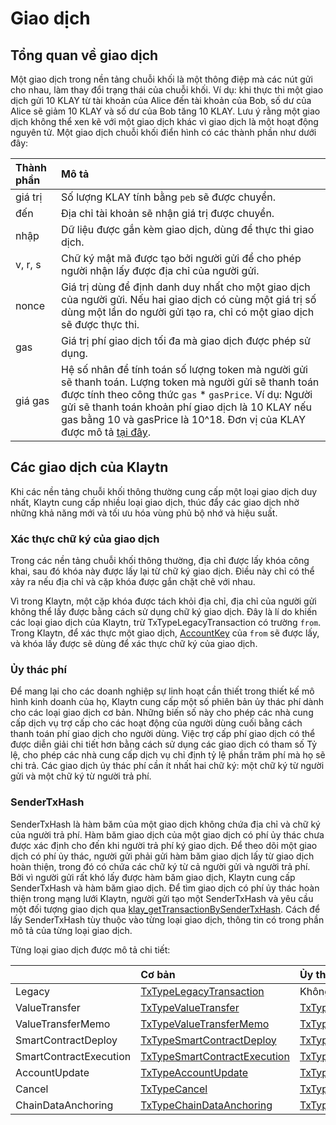 # Giao dịch <a id="transactions"></a>

## Tổng quan về giao dịch <a id="transactions-overview"></a>

Một giao dịch trong nền tảng chuỗi khối là một thông điệp mà các nút gửi cho nhau, làm thay đổi trạng thái của chuỗi khối. Ví dụ: khi thực thi một giao dịch gửi 10 KLAY từ tài khoản của Alice đến tài khoản của Bob, số dư của Alice sẽ giảm 10 KLAY và số dư của Bob tăng 10 KLAY. Lưu ý rằng một giao dịch không thể xen kẽ với một giao dịch khác vì giao dịch là một hoạt động nguyên tử. Một giao dịch chuỗi khối điển hình có các thành phần như dưới đây:

| Thành phần | Mô tả                                                                                                                                                                                                                                                                                                                                                      |
|:---------- |:---------------------------------------------------------------------------------------------------------------------------------------------------------------------------------------------------------------------------------------------------------------------------------------------------------------------------------------------------------- |
| giá trị    | Số lượng KLAY tính bằng `peb` sẽ được chuyển.                                                                                                                                                                                                                                                                                                              |
| đến        | Địa chỉ tài khoản sẽ nhận giá trị được chuyển.                                                                                                                                                                                                                                                                                                             |
| nhập       | Dữ liệu được gắn kèm giao dịch, dùng để thực thi giao dịch.                                                                                                                                                                                                                                                                                                |
| v, r, s    | Chữ ký mật mã được tạo bởi người gửi để cho phép người nhận lấy được địa chỉ của người gửi.                                                                                                                                                                                                                                                                |
| nonce      | Giá trị dùng để định danh duy nhất cho một giao dịch của người gửi. Nếu hai giao dịch có cùng một giá trị số dùng một lần do người gửi tạo ra, chỉ có một giao dịch sẽ được thực thi.                                                                                                                                                                      |
| gas        | Giá trị phí giao dịch tối đa mà giao dịch được phép sử dụng.                                                                                                                                                                                                                                                                                               |
| giá gas    | Hệ số nhân để tính toán số lượng token mà người gửi sẽ thanh toán. Lượng token mà người gửi sẽ thanh toán được tính theo công thức `gas` \* `gasPrice`. Ví dụ: Người gửi sẽ thanh toán khoản phí giao dịch là 10 KLAY nếu gas bằng 10 và gasPrice là 10^18. Đơn vị của KLAY được mô tả [tại đây](../../design/klaytn-native-coin-klay.md#units-of-klay). |

## Các giao dịch của Klaytn <a id="klaytn-transactions"></a>

Khi các nền tảng chuỗi khối thông thường cung cấp một loại giao dịch duy nhất, Klaytn cung cấp nhiều loại giao dịch, thúc đẩy các giao dịch nhờ những khả năng mới và tối ưu hóa vùng phủ bộ nhớ và hiệu suất.

### Xác thực chữ ký của giao dịch <a id="signature-validation-of-transactions"></a>

Trong các nền tảng chuỗi khối thông thường, địa chỉ được lấy khóa công khai, sau đó khóa này được lấy lại từ chữ ký giao dịch. Điều này chỉ có thể xảy ra nếu địa chỉ và cặp khóa được gắn chặt chẽ với nhau.

Vì trong Klaytn, một cặp khóa được tách khỏi địa chỉ, địa chỉ của người gửi không thể lấy được bằng cách sử dụng chữ ký giao dịch. Đây là lí do khiến các loại giao dịch của Klaytn, trừ TxTypeLegacyTransaction có trường `from`. Trong Klaytn, để xác thực một giao dịch, [AccountKey](../accounts.md#accountKey) của `from` sẽ được lấy, và khóa lấy được sẽ dùng để xác thực chữ ký của giao dịch.

### Ủy thác phí <a id="fee-delegation"></a>

Để mang lại cho các doanh nghiệp sự linh hoạt cần thiết trong thiết kế mô hình kinh doanh của họ, Klaytn cung cấp một số phiên bản ủy thác phí dành cho các loại giao dịch cơ bản. Những biến số này cho phép các nhà cung cấp dịch vụ trợ cấp cho các hoạt động của người dùng cuối bằng cách thanh toán phí giao dịch cho người dùng. Việc trợ cấp phí giao dịch có thể được diễn giải chi tiết hơn bằng cách sử dụng các giao dịch có tham số Tỷ lệ, cho phép các nhà cung cấp dịch vụ chỉ định tỷ lệ phần trăm phí mà họ sẽ chi trả. Các giao dịch ủy thác phí cần ít nhất hai chữ ký: một chữ ký từ người gửi và một chữ ký từ người trả phí.

### SenderTxHash <a id="sendertxhash"></a>

SenderTxHash là hàm băm của một giao dịch không chứa địa chỉ và chữ ký của người trả phí. Hàm băm giao dịch của một giao dịch có phí ủy thác chưa được xác định cho đến khi người trả phí ký giao dịch. Để theo dõi một giao dịch có phí ủy thác, người gửi phải gửi hàm băm giao dịch lấy từ giao dịch hoàn thiện, trong đó có chứa các chữ ký từ cả người gửi và người trả phí. Bởi vì người gửi rất khó lấy được hàm băm giao dịch, Klaytn cung cấp SenderTxHash và hàm băm giao dịch. Để tìm giao dịch có phí ủy thác hoàn thiện trong mạng lưới Klaytn, người gửi tạo một SenderTxHash và yêu cầu một đối tượng giao dịch qua [klay_getTransactionBySenderTxHash](../../../bapp/json-rpc/api-references/klay/transaction.md#klay_gettransactionbysendertxhash). Cách để lấy SenderTxHash tùy thuộc vào từng loại giao dịch, thông tin có trong phần mô tả của từng loại giao dịch.

Từng loại giao dịch được mô tả chi tiết:

|                        | Cơ bản                                                                | Ủy thác phí                                                                                            | Ủy thác phí một phần                                                                                                             |
|:---------------------- |:--------------------------------------------------------------------- |:------------------------------------------------------------------------------------------------------ |:-------------------------------------------------------------------------------------------------------------------------------- |
| Legacy                 | [TxTypeLegacyTransaction](basic.md#txtypelegacytransaction)           | Không có                                                                                               | Không có                                                                                                                         |
| ValueTransfer          | [TxTypeValueTransfer](basic.md#txtypevaluetransfer)                   | [TxTypeFeeDelegatedValueTransfer](fee-delegation.md#txtypefeedelegatedvaluetransfer)                   | [TxTypeFeeDelegatedValueTransferWithRatio](partial-fee-delegation.md#txtypefeedelegatedvaluetransferwithratio)                   |
| ValueTransferMemo      | [TxTypeValueTransferMemo](basic.md#txtypevaluetransfermemo)           | [TxTypeFeeDelegatedValueTransferMemo](fee-delegation.md#txtypefeedelegatedvaluetransfermemo)           | [TxTypeFeeDelegatedValueTransferMemoWithRatio](partial-fee-delegation.md#txtypefeedelegatedvaluetransfermemowithratio)           |
| SmartContractDeploy    | [TxTypeSmartContractDeploy](basic.md#txtypesmartcontractdeploy)       | [TxTypeFeeDelegatedSmartContractDeploy](fee-delegation.md#txtypefeedelegatedsmartcontractdeploy)       | [TxTypeFeeDelegatedSmartContractDeployWithRatio](partial-fee-delegation.md#txtypefeedelegatedsmartcontractdeploywithratio)       |
| SmartContractExecution | [TxTypeSmartContractExecution](basic.md#txtypesmartcontractexecution) | [TxTypeFeeDelegatedSmartContractExecution](fee-delegation.md#txtypefeedelegatedsmartcontractexecution) | [TxTypeFeeDelegatedSmartContractExecutionWithRatio](partial-fee-delegation.md#txtypefeedelegatedsmartcontractexecutionwithratio) |
| AccountUpdate          | [TxTypeAccountUpdate](basic.md#txtypeaccountupdate)                   | [TxTypeFeeDelegatedAccountUpdate](fee-delegation.md#txtypefeedelegatedaccountupdate)                   | [TxTypeFeeDelegatedAccountUpdateWithRatio](partial-fee-delegation.md#txtypefeedelegatedaccountupdatewithratio)                   |
| Cancel                 | [TxTypeCancel](basic.md#txtypecancel)                                 | [TxTypeFeeDelegatedCancel](fee-delegation.md#txtypefeedelegatedcancel)                                 | [TxTypeFeeDelegatedCancelWithRatio](partial-fee-delegation.md#txtypefeedelegatedcancelwithratio)                                 |
| ChainDataAnchoring     | [TxTypeChainDataAnchoring](basic.md#txtypechaindataanchoring)         | [TxTypeFeeDelegatedChainDataAnchoring](fee-delegation.md#txtypefeedelegatedchaindataanchoring)         | [TxTypeFeeDelegatedChainDataAnchoringWithRatio](partial-fee-delegation.md#txtypefeedelegatedchaindataanchoringwithratio)         |


